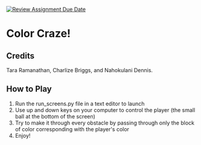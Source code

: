 [![Review Assignment Due Date](https://classroom.github.com/assets/deadline-readme-button-24ddc0f5d75046c5622901739e7c5dd533143b0c8e959d652212380cedb1ea36.svg)](https://classroom.github.com/a/flyphEq-)

# Color Craze!

## Credits
Tara Ramanathan, Charlize Briggs, and Nahokulani Dennis.

## How to Play
1. Run the run_screens.py file in a text editor to launch
2. Use up and down keys on your computer to control the player (the small ball at the bottom of the screen)
3. Try to make it through every obstacle by passing through only the block of color corresponding with the player's color
4. Enjoy!